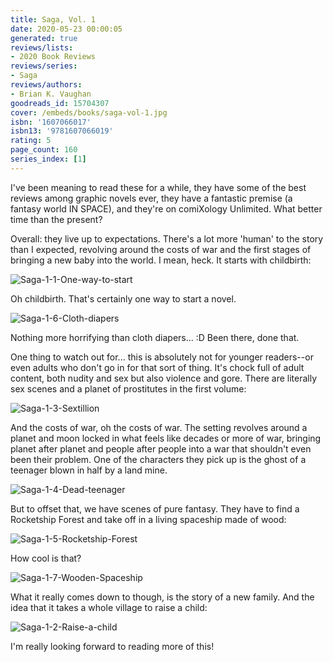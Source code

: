 ```yaml
---
title: Saga, Vol. 1
date: 2020-05-23 00:00:05
generated: true
reviews/lists:
- 2020 Book Reviews
reviews/series:
- Saga
reviews/authors:
- Brian K. Vaughan
goodreads_id: 15704307
cover: /embeds/books/saga-vol-1.jpg
isbn: '1607066017'
isbn13: '9781607066019'
rating: 5
page_count: 160
series_index: [1]
---
```

I've been meaning to read these for a while, they have some of the best reviews among graphic novels ever, they have a fantastic premise (a fantasy world IN SPACE), and they're on comiXology Unlimited. What better time than the present?  

Overall: they live up to expectations. There's a lot more 'human' to the story than I expected, revolving around the costs of war and the first stages of bringing a new baby into the world. I mean, heck. It starts with childbirth:  

<!--more-->

![Saga-1-1-One-way-to-start](/embeds/books/attachments/saga-1-1-one-way-to-start.png)  

Oh childbirth. That's certainly one way to start a novel.  

![Saga-1-6-Cloth-diapers](/embeds/books/attachments/saga-1-6-cloth-diapers.png)  

Nothing more horrifying than cloth diapers... :D Been there, done that.  

One thing to watch out for... this is absolutely not for younger readers--or even adults who don't go in for that sort of thing. It's chock full of adult content, both nudity and sex but also violence and gore. There are literally sex scenes and a planet of prostitutes in the first volume:  

![Saga-1-3-Sextillion](/embeds/books/attachments/saga-1-3-sextillion.png)  

And the costs of war, oh the costs of war. The setting revolves around a planet and moon locked in what feels like decades or more of war, bringing planet after planet and people after people into a war that shouldn't even been their problem. One of the characters they pick up is the ghost of a teenager blown in half by a land mine.  

![Saga-1-4-Dead-teenager](/embeds/books/attachments/saga-1-4-dead-teenager.png)  

But to offset that, we have scenes of pure fantasy. They have to find a Rocketship Forest and take off in a living spaceship made of wood:  

![Saga-1-5-Rocketship-Forest](/embeds/books/attachments/saga-1-5-rocketship-forest.png)  

How cool is that?  

![Saga-1-7-Wooden-Spaceship](/embeds/books/attachments/saga-1-7-wooden-spaceship.png)  

What it really comes down to though, is the story of a new family. And the idea that it takes a whole village to raise a child:  

![Saga-1-2-Raise-a-child](/embeds/books/attachments/saga-1-2-raise-a-child.png)  

I'm really looking forward to reading more of this!